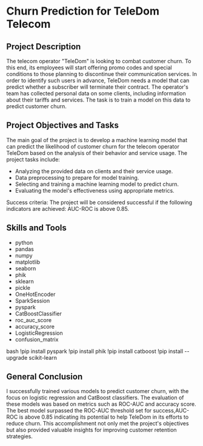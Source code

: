 # Churn Prediction for TeleDom Telecom

## Project Description
The telecom operator "TeleDom" is looking to combat customer churn. To this end, its employees will start offering promo codes and special conditions to those planning to discontinue their communication services. In order to identify such users in advance, TeleDom needs a model that can predict whether a subscriber will terminate their contract. The operator's team has collected personal data on some clients, including information about their tariffs and services. The task is to train a model on this data to predict customer churn.

## Project Objectives and Tasks
The main goal of the project is to develop a machine learning model that can predict the likelihood of customer churn for the telecom operator TeleDom based on the analysis of their behavior and service usage. The project tasks include:
- Analyzing the provided data on clients and their service usage.
- Data preprocessing to prepare for model training.
- Selecting and training a machine learning model to predict churn.
- Evaluating the model's effectiveness using appropriate metrics.

Success criteria:
The project will be considered successful if the following indicators are achieved:
AUC-ROC is above 0.85.

## Skills and Tools
- python
- pandas
- numpy
- matplotlib
- seaborn
- phik
- sklearn
- pickle
- OneHotEncoder
- SparkSession
- pyspark
- CatBoostClassifier
- roc_auc_score
- accuracy_score
- LogisticRegression
- confusion_matrix

bash
!pip install pyspark
!pip install phik
!pip install catboost
!pip install --upgrade scikit-learn

## General Conclusion

I successfully trained various models to predict customer churn, with the focus on logistic regression and CatBoost classifiers. The evaluation of these models was based on metrics such as ROC-AUC and accuracy score. The best model surpassed the ROC-AUC threshold set for success,AUC-ROC is above 0.85 indicating its potential to help TeleDom in its efforts to reduce churn. This accomplishment not only met the project's objectives but also provided valuable insights for improving customer retention strategies.

